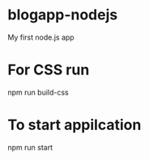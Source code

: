 # blogapp-nodejs
My first node.js app


# For CSS run 
npm run build-css

# To start appilcation
npm run start
